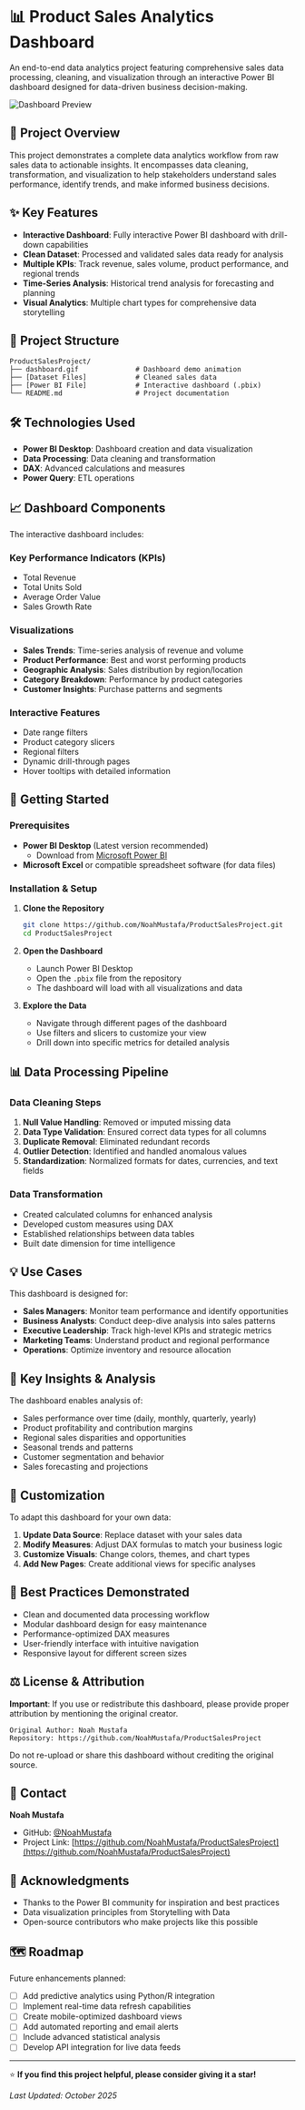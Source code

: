 # 📊 Product Sales Analytics Dashboard

An end-to-end data analytics project featuring comprehensive sales data processing, cleaning, and visualization through an interactive Power BI dashboard designed for data-driven business decision-making.

![Dashboard Preview](dashboard.gif)

## 🎯 Project Overview

This project demonstrates a complete data analytics workflow from raw sales data to actionable insights. It encompasses data cleaning, transformation, and visualization to help stakeholders understand sales performance, identify trends, and make informed business decisions.

## ✨ Key Features

- **Interactive Dashboard**: Fully interactive Power BI dashboard with drill-down capabilities
- **Clean Dataset**: Processed and validated sales data ready for analysis
- **Multiple KPIs**: Track revenue, sales volume, product performance, and regional trends
- **Time-Series Analysis**: Historical trend analysis for forecasting and planning
- **Visual Analytics**: Multiple chart types for comprehensive data storytelling

## 📁 Project Structure

```
ProductSalesProject/
├── dashboard.gif              # Dashboard demo animation
├── [Dataset Files]            # Cleaned sales data
├── [Power BI File]            # Interactive dashboard (.pbix)
└── README.md                  # Project documentation
```

## 🛠️ Technologies Used

- **Power BI Desktop**: Dashboard creation and data visualization
- **Data Processing**: Data cleaning and transformation
- **DAX**: Advanced calculations and measures
- **Power Query**: ETL operations

## 📈 Dashboard Components

The interactive dashboard includes:

### Key Performance Indicators (KPIs)
- Total Revenue
- Total Units Sold
- Average Order Value
- Sales Growth Rate

### Visualizations
- **Sales Trends**: Time-series analysis of revenue and volume
- **Product Performance**: Best and worst performing products
- **Geographic Analysis**: Sales distribution by region/location
- **Category Breakdown**: Performance by product categories
- **Customer Insights**: Purchase patterns and segments

### Interactive Features
- Date range filters
- Product category slicers
- Regional filters
- Dynamic drill-through pages
- Hover tooltips with detailed information

## 🚀 Getting Started

### Prerequisites

- **Power BI Desktop** (Latest version recommended)
  - Download from [Microsoft Power BI](https://powerbi.microsoft.com/desktop/)
- **Microsoft Excel** or compatible spreadsheet software (for data files)

### Installation & Setup

1. **Clone the Repository**
   ```bash
   git clone https://github.com/NoahMustafa/ProductSalesProject.git
   cd ProductSalesProject
   ```

2. **Open the Dashboard**
   - Launch Power BI Desktop
   - Open the `.pbix` file from the repository
   - The dashboard will load with all visualizations and data

3. **Explore the Data**
   - Navigate through different pages of the dashboard
   - Use filters and slicers to customize your view
   - Drill down into specific metrics for detailed analysis

## 📊 Data Processing Pipeline

### Data Cleaning Steps
1. **Null Value Handling**: Removed or imputed missing data
2. **Data Type Validation**: Ensured correct data types for all columns
3. **Duplicate Removal**: Eliminated redundant records
4. **Outlier Detection**: Identified and handled anomalous values
5. **Standardization**: Normalized formats for dates, currencies, and text fields

### Data Transformation
- Created calculated columns for enhanced analysis
- Developed custom measures using DAX
- Established relationships between data tables
- Built date dimension for time intelligence

## 💡 Use Cases

This dashboard is designed for:

- **Sales Managers**: Monitor team performance and identify opportunities
- **Business Analysts**: Conduct deep-dive analysis into sales patterns
- **Executive Leadership**: Track high-level KPIs and strategic metrics
- **Marketing Teams**: Understand product and regional performance
- **Operations**: Optimize inventory and resource allocation

## 📝 Key Insights & Analysis

The dashboard enables analysis of:

- Sales performance over time (daily, monthly, quarterly, yearly)
- Product profitability and contribution margins
- Regional sales disparities and opportunities
- Seasonal trends and patterns
- Customer segmentation and behavior
- Sales forecasting and projections

## 🔧 Customization

To adapt this dashboard for your own data:

1. **Update Data Source**: Replace dataset with your sales data
2. **Modify Measures**: Adjust DAX formulas to match your business logic
3. **Customize Visuals**: Change colors, themes, and chart types
4. **Add New Pages**: Create additional views for specific analyses

## 📌 Best Practices Demonstrated

- Clean and documented data processing workflow
- Modular dashboard design for easy maintenance
- Performance-optimized DAX measures
- User-friendly interface with intuitive navigation
- Responsive layout for different screen sizes


## ⚖️ License & Attribution

**Important**: If you use or redistribute this dashboard, please provide proper attribution by mentioning the original creator.

```
Original Author: Noah Mustafa
Repository: https://github.com/NoahMustafa/ProductSalesProject
```

Do not re-upload or share this dashboard without crediting the original source.

## 📧 Contact

**Noah Mustafa**

- GitHub: [@NoahMustafa](https://github.com/NoahMustafa)
- Project Link: [https://github.com/NoahMustafa/ProductSalesProject](https://github.com/NoahMustafa/ProductSalesProject)

## 🙏 Acknowledgments

- Thanks to the Power BI community for inspiration and best practices
- Data visualization principles from Storytelling with Data
- Open-source contributors who make projects like this possible

## 🗺️ Roadmap

Future enhancements planned:

- [ ] Add predictive analytics using Python/R integration
- [ ] Implement real-time data refresh capabilities
- [ ] Create mobile-optimized dashboard views
- [ ] Add automated reporting and email alerts
- [ ] Include advanced statistical analysis
- [ ] Develop API integration for live data feeds

---

⭐ **If you find this project helpful, please consider giving it a star!**

*Last Updated: October 2025*
